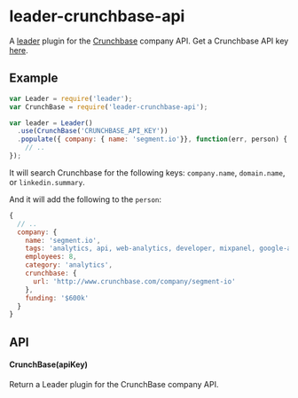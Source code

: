 
# leader-crunchbase-api

  A [leader](https://github.com/ivolo/leader) plugin for the [Crunchbase](https://crunchbase.com/) company API. Get a Crunchbase API key [here](http://developer.crunchbase.com/).

## Example

```js
var Leader = require('leader');
var CrunchBase = require('leader-crunchbase-api');

var leader = Leader()
  .use(CrunchBase('CRUNCHBASE_API_KEY'))
  .populate({ company: { name: 'segment.io'}}, function(err, person) {
    // ..
});
```

It will search Crunchbase for the following keys: `company.name`, `domain.name`, or `linkedin.summary`. 

And it will add the following to the `person`:

```js
{
  // ..
  company: {
    name: 'segment.io',
    tags: 'analytics, api, web-analytics, developer, mixpanel, google-analytics, kissmetric... ',
    employees: 8,
    category: 'analytics',
    crunchbase: {
      url: 'http://www.crunchbase.com/company/segment-io'
    },
    funding: '$600k'
  }
}
```

## API

#### CrunchBase(apiKey)

  Return a Leader plugin for the CrunchBase company API.
